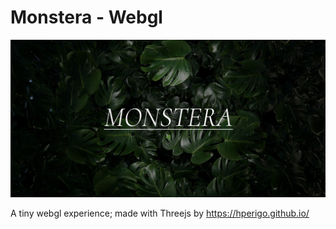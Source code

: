 # Monstera - Webgl

![Monstera](social-media.jpg "Monstera - Webgl")

A tiny webgl experience; made with Threejs by https://hperigo.github.io/

